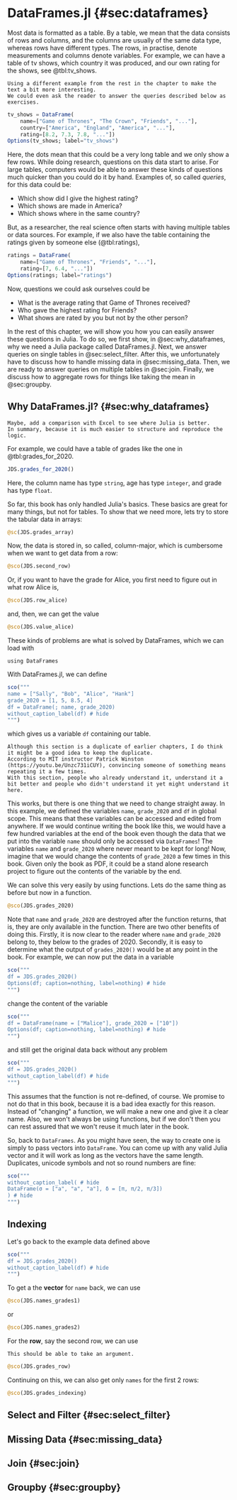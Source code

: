 # DataFrames.jl {#sec:dataframes}

Most data is formatted as a table.
By a table, we mean that the data consists of rows and columns, and the columns are usually of the same data type, whereas rows have different types.
The rows, in practise, denote measurements and columns denote variables.
For example, we can have a table of tv shows, which country it was produced, and our own rating for the shows, see @tbl:tv_shows.

```{=comment}
Using a different example from the rest in the chapter to make the text a bit more interesting.
We could even ask the reader to answer the queries described below as exercises.
```

```jl
tv_shows = DataFrame(
    name=["Game of Thrones", "The Crown", "Friends", "..."],
    country=["America", "England", "America", "..."],
    rating=[8.2, 7.3, 7.8, "..."])
Options(tv_shows; label="tv_shows")
```

Here, the dots mean that this could be a very long table and we only show a few rows.
While doing research, questions on this data start to arise.
For large tables, computers would be able to answer these kinds of questions much quicker than you could do it by hand.
Examples of, so called _queries_, for this data could be:

- Which show did I give the highest rating?
- Which shows are made in America?
- Which shows where in the same country?

But, as a researcher, the real science often starts with having multiple tables or data sources.
For example, if we also have the table containing the ratings given by someone else (@tbl:ratings),

```jl
ratings = DataFrame(
    name=["Game of Thrones", "Friends", "..."],
    rating=[7, 6.4, "..."])
Options(ratings; label="ratings")
```

Now, questions we could ask ourselves could be

- What is the average rating that Game of Thrones received?
- Who gave the highest rating for Friends?
- What shows are rated by you but not by the other person?

In the rest of this chapter, we will show you how you can easily answer these questions in Julia.
To do so, we first show, in @sec:why_dataframes, why we need a Julia package called DataFrames.jl.
Next, we answer queries on single tables in @sec:select_filter.
After this, we unfortunately have to discuss how to handle missing data in @sec:missing_data.
Then, we are ready to answer queries on multiple tables in @sec:join.
Finally, we discuss how to aggregate rows for things like taking the mean in @sec:groupby.

## Why DataFrames.jl? {#sec:why_dataframes}

```{=comment}
Maybe, add a comparison with Excel to see where Julia is better.
In summary, because it is much easier to structure and reproduce the logic.
```

For example, we could have a table of grades like the one in @tbl:grades_for_2020.

```jl
JDS.grades_for_2020()
```

Here, the column name has type `string`, age has type `integer`, and grade has type `float`.

So far, this book has only handled Julia's basics.
These basics are great for many things, but not for tables.
To show that we need more, lets try to store the tabular data in arrays:

```jl
@sc(JDS.grades_array)
```

Now, the data is stored in, so called, column-major, which is cumbersome when we want to get data from a row:

```jl
@sco(JDS.second_row)
```

Or, if you want to have the grade for Alice, you first need to figure out in what row Alice is,

```jl
@sco(JDS.row_alice)
```

and, then, we can get the value

```jl
@sco(JDS.value_alice)
```

These kinds of problems are what is solved by DataFrames, which we can load with
```
using DataFrames
```
With DataFrames.jl, we can define

```jl
sco("""
name = ["Sally", "Bob", "Alice", "Hank"]
grade_2020 = [1, 5, 8.5, 4]
df = DataFrame(; name, grade_2020)
without_caption_label(df) # hide
""")

```

which gives us a variable `df` containing our table.

```{=comment}
Although this section is a duplicate of earlier chapters, I do think it might be a good idea to keep the duplicate.
According to MIT instructor Patrick Winston (https://youtu.be/Unzc731iCUY), convincing someone of something means repeating it a few times.
With this section, people who already understand it, understand it a bit better and people who didn't understand it yet might understand it here.
```

This works, but there is one thing that we need to change straight away.
In this example, we defined the variables `name`, `grade_2020` and `df` in global scope.
This means that these variables can be accessed and edited from anywhere.
If we would continue writing the book like this, we would have a few hundred variables at the end of the book even though the data that we put into the variable `name` should only be accessed via `DataFrames`!
The variables `name` and `grade_2020` where never meant to be kept for long!
Now, imagine that we would change the contents of `grade_2020` a few times in this book.
Given only the book as PDF, it could be a stand alone research project to figure out the contents of the variable by the end.

We can solve this very easily by using functions.
Lets do the same thing as before but now in a function.

```jl
@sco(JDS.grades_2020)
```

Note that `name` and `grade_2020` are destroyed after the function returns, that is, they are only available in the function.
There are two other benefits of doing this.
Firstly, it is now clear to the reader where `name` and `grade_2020` belong to, they below to the grades of 2020.
Secondly, it is easy to determine what the output of `grades_2020()` would be at any point in the book.
For example, we can now put the data in a variable

```jl
sco("""
df = JDS.grades_2020()
Options(df; caption=nothing, label=nothing) # hide
""")
```

change the content of the variable

```jl
sco("""
df = DataFrame(name = ["Malice"], grade_2020 = ["10"])
Options(df; caption=nothing, label=nothing) # hide
""")
```

and still get the original data back without any problem

```jl
sco("""
df = JDS.grades_2020()
without_caption_label(df) # hide
""")
```

This assumes that the function is not re-defined, of course.
We promise to not do that in this book, because it is a bad idea exactly for this reason.
Instead of "changing" a function, we will make a new one and give it a clear name.
Also, we won't always be using functions, but if we don't then you can rest assured that we won't reuse it much later in the book.

So, back to `DataFrames`.
As you might have seen, the way to create one is simply to pass vectors into `DataFrame`.
You can come up with any valid Julia vector and it will work as long as the vectors have the same length.
Duplicates, unicode symbols and not so round numbers are fine:

```jl
sco("""
without_caption_label( # hide
DataFrame(σ = ["a", "a", "a"], δ = [π, π/2, π/3])
) # hide
""")
```

## Indexing

Let's go back to the example data defined above

```jl
sco("""
df = JDS.grades_2020()
without_caption_label(df) # hide
""")
```

To get a the **vector** for `name` back, we can use

```jl
@sco(JDS.names_grades1)
```

or

```jl
@sco(JDS.names_grades2)
```

For the **row**, say the second row, we can use

```{=comment}
This should be able to take an argument.
```

```jl
@sco(JDS.grades_row)
```

Continuing on this, we can also get only `names` for the first 2 rows:

```jl
@sco(JDS.grades_indexing)
```

## Select and Filter {#sec:select_filter}


## Missing Data {#sec:missing_data}

## Join {#sec:join}

## Groupby {#sec:groupby}
